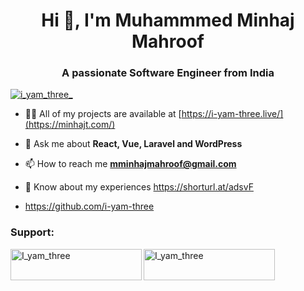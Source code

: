 <h1 align="center">Hi 👋, I'm Muhammmed Minhaj Mahroof</h1>
<h3 align="center">A passionate Software Engineer from India</h3>

<p align="left"> <a href="https://twitter.com/i_yam_three_" target="blank"><img src="https://img.shields.io/twitter/follow/i_yam_three_?logo=twitter&style=for-the-badge" alt="i_yam_three_" /></a> </p>
 
- 👨‍💻 All of my projects are available at [https://i-yam-three.live/](https://minhajt.com/)
 
- 💬 Ask me about **React, Vue, Laravel and WordPress**
 
- 📫 How to reach me **mminhajmahroof@gmail.com**

- 📄 Know about my experiences https://shorturl.at/adsvF

- https://github.com/i-yam-three

<h3 align="left">Support:</h3>
<p><a href="https://www.buymeacoffee.com/I_yam_three"> <img align="left" src="https://cdn.buymeacoffee.com/buttons/v2/default-yellow.png" height="50" width="210" alt="I_yam_three" /></a><a href="https://ko-fi.com/I_yam_three"> <img align="left" src="https://cdn.ko-fi.com/cdn/kofi3.png?v=3" height="50" width="210" alt="I_yam_three" /></a></p><br><br>
